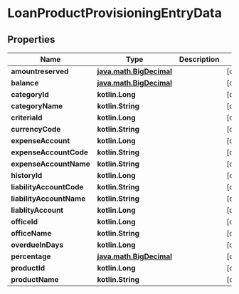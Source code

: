 
# LoanProductProvisioningEntryData

## Properties
| Name | Type | Description | Notes |
| ------------ | ------------- | ------------- | ------------- |
| **amountreserved** | [**java.math.BigDecimal**](java.math.BigDecimal.md) |  |  [optional] |
| **balance** | [**java.math.BigDecimal**](java.math.BigDecimal.md) |  |  [optional] |
| **categoryId** | **kotlin.Long** |  |  [optional] |
| **categoryName** | **kotlin.String** |  |  [optional] |
| **criteriaId** | **kotlin.Long** |  |  [optional] |
| **currencyCode** | **kotlin.String** |  |  [optional] |
| **expenseAccount** | **kotlin.Long** |  |  [optional] |
| **expenseAccountCode** | **kotlin.String** |  |  [optional] |
| **expenseAccountName** | **kotlin.String** |  |  [optional] |
| **historyId** | **kotlin.Long** |  |  [optional] |
| **liabilityAccountCode** | **kotlin.String** |  |  [optional] |
| **liabilityAccountName** | **kotlin.String** |  |  [optional] |
| **liablityAccount** | **kotlin.Long** |  |  [optional] |
| **officeId** | **kotlin.Long** |  |  [optional] |
| **officeName** | **kotlin.String** |  |  [optional] |
| **overdueInDays** | **kotlin.Long** |  |  [optional] |
| **percentage** | [**java.math.BigDecimal**](java.math.BigDecimal.md) |  |  [optional] |
| **productId** | **kotlin.Long** |  |  [optional] |
| **productName** | **kotlin.String** |  |  [optional] |



